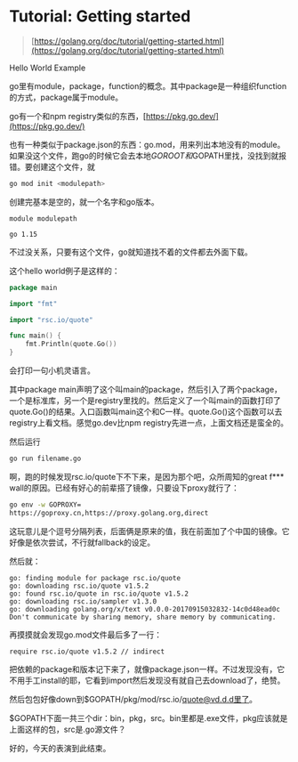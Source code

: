 # Tutorial: Getting started

> [https://golang.org/doc/tutorial/getting-started.html](https://golang.org/doc/tutorial/getting-started.html)

Hello World Example

go里有module，package，function的概念。其中package是一种组织function的方式，package属于module。

go有一个和npm registry类似的东西，[https://pkg.go.dev/](https://pkg.go.dev/)

也有一种类似于package.json的东西：go.mod，用来列出本地没有的module。如果没这个文件，跑go的时候它会去本地$GOROOT和$GOPATH里找，没找到就报错。要创建这个文件，就

```bash
go mod init <modulepath>
```

创建完基本是空的，就一个名字和go版本。

```text
module modulepath

go 1.15
```

不过没关系，只要有这个文件，go就知道找不着的文件都去外面下载。

这个hello world例子是这样的：

```go
package main

import "fmt"

import "rsc.io/quote"

func main() {
    fmt.Println(quote.Go())
}
```

会打印一句小机灵语言。

其中package main声明了这个叫main的package，然后引入了两个package，一个是标准库，另一个是registry里找的。然后定义了一个叫main的函数打印了quote.Go\(\)的结果。入口函数叫main这个和C一样。quote.Go\(\)这个函数可以去registry上看文档。感觉go.dev比npm registry先进一点，上面文档还是蛮全的。

然后运行

```bash
go run filename.go
```

啊，跑的时候发现rsc.io/quote下不下来，是因为那个吧，众所周知的great f\*\*\* wall的原因。已经有好心的前辈搭了镜像，只要设下proxy就行了：

```bash
go env -w GOPROXY=
https://goproxy.cn,https://proxy.golang.org,direct
```

这玩意儿是个逗号分隔列表，后面俩是原来的值，我在前面加了个中国的镜像。它好像是依次尝试，不行就fallback的设定。

然后就：

```text
go: finding module for package rsc.io/quote
go: downloading rsc.io/quote v1.5.2
go: found rsc.io/quote in rsc.io/quote v1.5.2
go: downloading rsc.io/sampler v1.3.0
go: downloading golang.org/x/text v0.0.0-20170915032832-14c0d48ead0c
Don't communicate by sharing memory, share memory by communicating.
```

再摸摸就会发现go.mod文件最后多了一行：

```text
require rsc.io/quote v1.5.2 // indirect
```

把依赖的package和版本记下来了，就像package.json一样。不过发现没有，它不用手工install的耶，它看到import然后发现没有就自己去download了，绝赞。

然后包包好像down到$GOPATH/pkg/mod/rsc.io/quote@vd.d.d里了。

$GOPATH下面一共三个dir：bin，pkg，src。bin里都是.exe文件，pkg应该就是上面这样的包，src是.go源文件？

好的，今天的表演到此结束。

